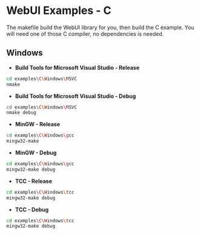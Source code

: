 
# WebUI Examples - C

The makefile build the WebUI library for you, then build the C example. You will need one of those C compiler, no dependencies is needed.

## Windows

- **Build Tools for Microsoft Visual Studio - Release**
```sh
cd examples\C\Windows\MSVC
nmake
```

- **Build Tools for Microsoft Visual Studio - Debug**
```sh
cd examples\C\Windows\MSVC
nmake debug
```

- **MinGW - Release**
```sh
cd examples\C\Windows\gcc
mingw32-make
```

- **MinGW - Debug**
```sh
cd examples\C\Windows\gcc
mingw32-make debug
```

- **TCC - Release**
```sh
cd examples\C\Windows\tcc
mingw32-make debug
```

- **TCC - Debug**
```sh
cd examples\C\Windows\tcc
mingw32-make debug
```
